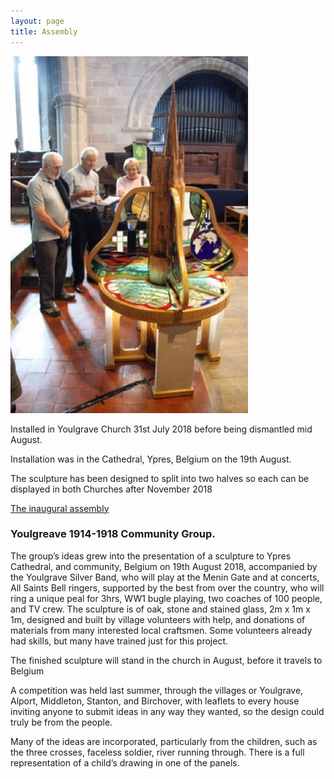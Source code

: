 ```yaml
---
layout: page
title: Assembly
---
```


![](/assets/images/home/MG_7264-filtered.jpg)

Installed in Youlgrave Church 31st July 2018 before being dismantled mid August.

Installation was in the Cathedral, Ypres, Belgium on the 19th August.

The sculpture has been designed to split into two halves so each can be displayed in both Churches after November 2018

[The inaugural assembly](
http://www.youtube.com/watch?v=Ibal5EGBJ3c)

### Youlgreave 1914-1918 Community Group.

The group’s ideas grew into the presentation of a sculpture to Ypres Cathedral, and community, Belgium on 19th August 2018, accompanied by the Youlgrave Silver Band, who will play at the Menin Gate and at concerts, All Saints Bell ringers, supported by the best from over the country, who will ring a unique peal for 3hrs, WW1 bugle playing, two coaches of 100 people, and TV crew. The sculpture is of oak, stone and stained glass, 2m x 1m x 1m, designed and built by village volunteers with help, and donations of materials from many interested local craftsmen. Some volunteers already had skills, but many have trained just for this project.

The finished sculpture will stand in the church in August, before it travels to Belgium

A competition was held last summer, through the villages or Youlgrave, Alport, Middleton, Stanton, and Birchover, with leaflets to every house inviting anyone to submit ideas in any way they wanted, so the design could truly be from the people.

Many of the ideas are incorporated, particularly from the children, such as the three crosses, faceless soldier, river running through. There is a full representation of a child’s drawing in one of the panels.
